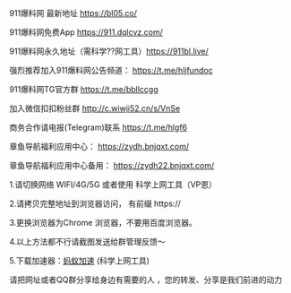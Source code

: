 911爆料网 最新地址 https://bl05.co/

911爆料网免费App https://911.dqlcvz.com/

911爆料网永久地址（需科学??网工具）https://911bl.live/

强烈推荐加入911爆料网公告频道： https://t.me/hljfundoc

911爆料网TG官方群 https://t.me/bbllccgg

加入微信扣扣粉丝群 http://c.wiwji52.cn/s/VnSe

商务合作请电报(Telegram)联系 https://t.me/hlgf6

章鱼导航福利应用中心： https://zydh.bnjqxt.com/

章鱼导航福利应用中心备用： https://zydh22.bnjqxt.com/

1.请切换网络 WIFI/4G/5G 或者使用 科学上网工具（VP恩）

2.请拷贝完整地址到浏览器访问， 有前缀 https://

3.更换浏览器为Chrome 浏览器，不要用百度浏览器。

4.以上方法都不行请截图发送给群管理反馈～

5.下载加速器：[蚂蚁加速](https://9134.hiztpa.com/c-4997/a-br85A) (科学上网工具)

请把网址或者QQ群分享给身边有需要的人 ，您的转发、分享是我们前进的动力
